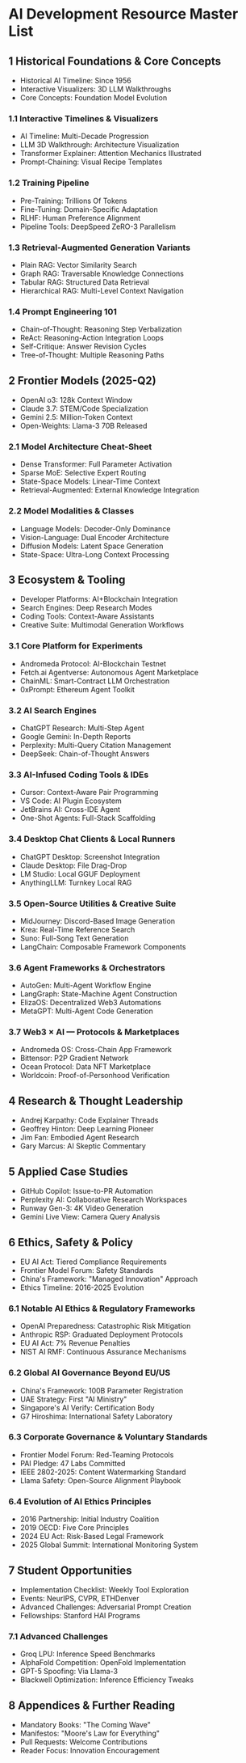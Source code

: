 # AI Development Resource Master List

## 1 Historical Foundations & Core Concepts

- Historical AI Timeline: Since 1956
- Interactive Visualizers: 3D LLM Walkthroughs
- Core Concepts: Foundation Model Evolution

### 1.1 Interactive Timelines & Visualizers

- AI Timeline: Multi-Decade Progression
- LLM 3D Walkthrough: Architecture Visualization
- Transformer Explainer: Attention Mechanics Illustrated
- Prompt-Chaining: Visual Recipe Templates

### 1.2 Training Pipeline

- Pre-Training: Trillions Of Tokens
- Fine-Tuning: Domain-Specific Adaptation
- RLHF: Human Preference Alignment
- Pipeline Tools: DeepSpeed ZeRO-3 Parallelism

### 1.3 Retrieval-Augmented Generation Variants

- Plain RAG: Vector Similarity Search
- Graph RAG: Traversable Knowledge Connections
- Tabular RAG: Structured Data Retrieval
- Hierarchical RAG: Multi-Level Context Navigation

### 1.4 Prompt Engineering 101

- Chain-of-Thought: Reasoning Step Verbalization
- ReAct: Reasoning-Action Integration Loops
- Self-Critique: Answer Revision Cycles
- Tree-of-Thought: Multiple Reasoning Paths

## 2 Frontier Models (2025-Q2)

- OpenAI o3: 128k Context Window
- Claude 3.7: STEM/Code Specialization
- Gemini 2.5: Million-Token Context
- Open-Weights: Llama-3 70B Released

### 2.1 Model Architecture Cheat-Sheet

- Dense Transformer: Full Parameter Activation
- Sparse MoE: Selective Expert Routing
- State-Space Models: Linear-Time Context
- Retrieval-Augmented: External Knowledge Integration

### 2.2 Model Modalities & Classes

- Language Models: Decoder-Only Dominance
- Vision-Language: Dual Encoder Architecture
- Diffusion Models: Latent Space Generation
- State-Space: Ultra-Long Context Processing

## 3 Ecosystem & Tooling

- Developer Platforms: AI+Blockchain Integration
- Search Engines: Deep Research Modes
- Coding Tools: Context-Aware Assistants
- Creative Suite: Multimodal Generation Workflows

### 3.1 Core Platform for Experiments

- Andromeda Protocol: AI-Blockchain Testnet
- Fetch.ai Agentverse: Autonomous Agent Marketplace
- ChainML: Smart-Contract LLM Orchestration
- 0xPrompt: Ethereum Agent Toolkit

### 3.2 AI Search Engines

- ChatGPT Research: Multi-Step Agent
- Google Gemini: In-Depth Reports
- Perplexity: Multi-Query Citation Management
- DeepSeek: Chain-of-Thought Answers

### 3.3 AI-Infused Coding Tools & IDEs

- Cursor: Context-Aware Pair Programming
- VS Code: AI Plugin Ecosystem
- JetBrains AI: Cross-IDE Agent
- One-Shot Agents: Full-Stack Scaffolding

### 3.4 Desktop Chat Clients & Local Runners

- ChatGPT Desktop: Screenshot Integration
- Claude Desktop: File Drag-Drop
- LM Studio: Local GGUF Deployment
- AnythingLLM: Turnkey Local RAG

### 3.5 Open-Source Utilities & Creative Suite

- MidJourney: Discord-Based Image Generation
- Krea: Real-Time Reference Search
- Suno: Full-Song Text Generation
- LangChain: Composable Framework Components

### 3.6 Agent Frameworks & Orchestrators

- AutoGen: Multi-Agent Workflow Engine
- LangGraph: State-Machine Agent Construction
- ElizaOS: Decentralized Web3 Automations
- MetaGPT: Multi-Agent Code Generation

### 3.7 Web3 × AI — Protocols & Marketplaces

- Andromeda OS: Cross-Chain App Framework
- Bittensor: P2P Gradient Network
- Ocean Protocol: Data NFT Marketplace
- Worldcoin: Proof-of-Personhood Verification

## 4 Research & Thought Leadership

- Andrej Karpathy: Code Explainer Threads
- Geoffrey Hinton: Deep Learning Pioneer
- Jim Fan: Embodied Agent Research
- Gary Marcus: AI Skeptic Commentary

## 5 Applied Case Studies

- GitHub Copilot: Issue-to-PR Automation
- Perplexity AI: Collaborative Research Workspaces
- Runway Gen-3: 4K Video Generation
- Gemini Live View: Camera Query Analysis

## 6 Ethics, Safety & Policy

- EU AI Act: Tiered Compliance Requirements
- Frontier Model Forum: Safety Standards
- China's Framework: "Managed Innovation" Approach
- Ethics Timeline: 2016-2025 Evolution

### 6.1 Notable AI Ethics & Regulatory Frameworks

- OpenAI Preparedness: Catastrophic Risk Mitigation
- Anthropic RSP: Graduated Deployment Protocols
- EU AI Act: 7% Revenue Penalties
- NIST AI RMF: Continuous Assurance Mechanisms

### 6.2 Global AI Governance Beyond EU/US

- China's Framework: 100B Parameter Registration
- UAE Strategy: First "AI Ministry"
- Singapore's AI Verify: Certification Body
- G7 Hiroshima: International Safety Laboratory

### 6.3 Corporate Governance & Voluntary Standards

- Frontier Model Forum: Red-Teaming Protocols
- PAI Pledge: 47 Labs Committed
- IEEE 2802-2025: Content Watermarking Standard
- Llama Safety: Open-Source Alignment Playbook

### 6.4 Evolution of AI Ethics Principles

- 2016 Partnership: Initial Industry Coalition
- 2019 OECD: Five Core Principles
- 2024 EU Act: Risk-Based Legal Framework
- 2025 Global Summit: International Monitoring System

## 7 Student Opportunities

- Implementation Checklist: Weekly Tool Exploration
- Events: NeurIPS, CVPR, ETHDenver
- Advanced Challenges: Adversarial Prompt Creation
- Fellowships: Stanford HAI Programs

### 7.1 Advanced Challenges

- Groq LPU: Inference Speed Benchmarks
- AlphaFold Competition: OpenFold Implementation
- GPT-5 Spoofing: Via Llama-3
- Blackwell Optimization: Inference Efficiency Tweaks

## 8 Appendices & Further Reading

- Mandatory Books: "The Coming Wave"
- Manifestos: "Moore's Law for Everything"
- Pull Requests: Welcome Contributions
- Reader Focus: Innovation Encouragement 
